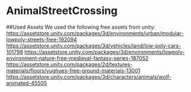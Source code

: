 # AnimalStreetCrossing
##Used Assets
We used the following free assets from unity:
https://assetstore.unity.com/packages/3d/environments/urban/modular-lowpoly-streets-free-192094
https://assetstore.unity.com/packages/3d/vehicles/land/low-poly-cars-101798
https://assetstore.unity.com/packages/3d/environments/lowpoly-environment-nature-free-medieval-fantasy-series-187052
https://assetstore.unity.com/packages/2d/textures-materials/floors/yughues-free-ground-materials-13001
https://assetstore.unity.com/packages/3d/characters/animals/wolf-animated-45505
